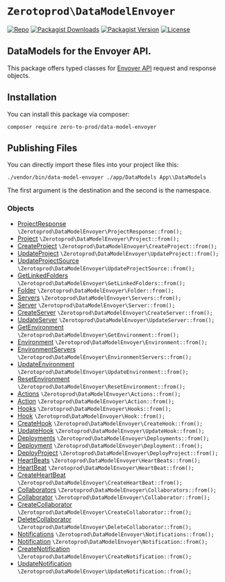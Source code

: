 # `Zerotoprod\DataModelEnvoyer`

[![Repo](https://img.shields.io/badge/github-gray?logo=github)](https://github.com/zero-to-prod/data-model-envoyer)
[![Packagist Downloads](https://img.shields.io/packagist/dt/zero-to-prod/data-model-envoyer?color=blue)](https://packagist.org/packages/zero-to-prod/data-model-envoyer/stats)
[![Packagist Version](https://img.shields.io/packagist/v/zero-to-prod/data-model-envoyer?color=f28d1a)](https://packagist.org/packages/zero-to-prod/data-model-envoyer)
[![License](https://img.shields.io/packagist/l/zero-to-prod/data-model-envoyer?color=red)](https://github.com/zero-to-prod/data-model-envoyer/blob/main/LICENSE.md)

## DataModels for the Envoyer API.

This package offers typed classes for [Envoyer API](https://envoyer.io/api-documentation) request and response objects.

## Installation

You can install this package via composer:
```shell
composer require zero-to-prod/data-model-envoyer
```

## Publishing Files
You can directly import these files into your project like this:
```shell
./vendor/bin/data-model-envoyer ./app/DataModels App\\DataModels
```
The first argument is the destination and the second is the namespace.

### Objects

- [ProjectResponse](https://envoyer.io/api-documentation#list-projects) `\Zerotoprod\DataModelEnvoyer\ProjectResponse::from();`
- [Project](https://envoyer.io/api-documentation#get-project) `\Zerotoprod\DataModelEnvoyer\Project::from();`
- [CreateProject](https://envoyer.io/api-documentation#get-project) `\Zerotoprod\DataModelEnvoyer\CreateProject::from();`
- [UpdateProject](https://envoyer.io/api-documentation#update-project) `\Zerotoprod\DataModelEnvoyer\UpdateProject::from();`
- [UpdateProjectSource](https://envoyer.io/api-documentation#update-project-source) `\Zerotoprod\DataModelEnvoyer\UpdateProjectSource::from();`
- [GetLinkedFolders](https://envoyer.io/api-documentation#get-linked-folders) `\Zerotoprod\DataModelEnvoyer\GetLinkedFolders::from();`
- [Folder](https://envoyer.io/api-documentation#create-linked-folder) `\Zerotoprod\DataModelEnvoyer\Folder::from();`
- [Servers](https://envoyer.io/api-documentation#list-servers) `\Zerotoprod\DataModelEnvoyer\Servers::from();`
- [Server](https://envoyer.io/api-documentation#get-server) `\Zerotoprod\DataModelEnvoyer\Server::from();`
- [CreateServer](https://envoyer.io/api-documentation#create-server) `\Zerotoprod\DataModelEnvoyer\CreateServer::from();`
- [UpdateServer](https://envoyer.io/api-documentation#update-server) `\Zerotoprod\DataModelEnvoyer\UpdateServer::from();`
- [GetEnvironment](https://envoyer.io/api-documentation#get-environment) `\Zerotoprod\DataModelEnvoyer\GetEnvironment::from();`
- [Environment](https://envoyer.io/api-documentation#get-environment) `\Zerotoprod\DataModelEnvoyer\Environment::from();`
- [EnvironmentServers](https://envoyer.io/api-documentation#get-environment-servers) `\Zerotoprod\DataModelEnvoyer\EnvironmentServers::from();`
- [UpdateEnvironment](https://envoyer.io/api-documentation#update-environment) `\Zerotoprod\DataModelEnvoyer\UpdateEnvironment::from();`
- [ResetEnvironment](https://envoyer.io/api-documentation#reset-environment-key) `\Zerotoprod\DataModelEnvoyer\ResetEnvironment::from();`
- [Actions](https://envoyer.io/api-documentation#actions) `\Zerotoprod\DataModelEnvoyer\Actions::from();`
- [Action](https://envoyer.io/api-documentation#actions) `\Zerotoprod\DataModelEnvoyer\Action::from();`
- [Hooks](https://envoyer.io/api-documentation#list-hooks) `\Zerotoprod\DataModelEnvoyer\Hooks::from();`
- [Hook](https://envoyer.io/api-documentation#get-hook) `\Zerotoprod\DataModelEnvoyer\Hook::from();`
- [CreateHook](https://envoyer.io/api-documentation#create-hook) `\Zerotoprod\DataModelEnvoyer\CreateHook::from();`
- [UpdateHook](https://envoyer.io/api-documentation#update-hook) `\Zerotoprod\DataModelEnvoyer\UpdateHook::from();`
- [Deployments](https://envoyer.io/api-documentation#list-deployments) `\Zerotoprod\DataModelEnvoyer\Deployments::from();`
- [Deployment](https://envoyer.io/api-documentation#get-deployment) `\Zerotoprod\DataModelEnvoyer\Deployment::from();`
- [DeployProject](https://envoyer.io/api-documentation#deploy-project) `\Zerotoprod\DataModelEnvoyer\DeployProject::from();`
- [HeartBeats](https://envoyer.io/api-documentation#list-heartbeats) `\Zerotoprod\DataModelEnvoyer\HeartBeats::from();`
- [HeartBeat](https://envoyer.io/api-documentation#get-heartbeat) `\Zerotoprod\DataModelEnvoyer\HeartBeat::from();`
- [CreateHeartBeat](https://envoyer.io/api-documentation#create-heartbeat) `\Zerotoprod\DataModelEnvoyer\CreateHeartBeat::from();`
- [Collaborators](https://envoyer.io/api-documentation#list-collaborators) `\Zerotoprod\DataModelEnvoyer\Collaborators::from();`
- [Collaborator](https://envoyer.io/api-documentation#get-collaborator) `\Zerotoprod\DataModelEnvoyer\Collaborator::from();`
- [CreateCollaborator](https://envoyer.io/api-documentation#create-collaborator) `\Zerotoprod\DataModelEnvoyer\CreateCollaborator::from();`
- [DeleteCollaborator](https://envoyer.io/api-documentation#delete-collaborator) `\Zerotoprod\DataModelEnvoyer\DeleteCollaborator::from();`
- [Notifications](https://envoyer.io/api-documentation#list-notifications) `\Zerotoprod\DataModelEnvoyer\Notifications::from();`
- [Notification](https://envoyer.io/api-documentation#get-notification) `\Zerotoprod\DataModelEnvoyer\Notification::from();`
- [CreateNotification](https://envoyer.io/api-documentation#create-notification) `\Zerotoprod\DataModelEnvoyer\CreateNotification::from();`
- [UpdateNotification](https://envoyer.io/api-documentation#update-notification) `\Zerotoprod\DataModelEnvoyer\UpdateNotification::from();`
